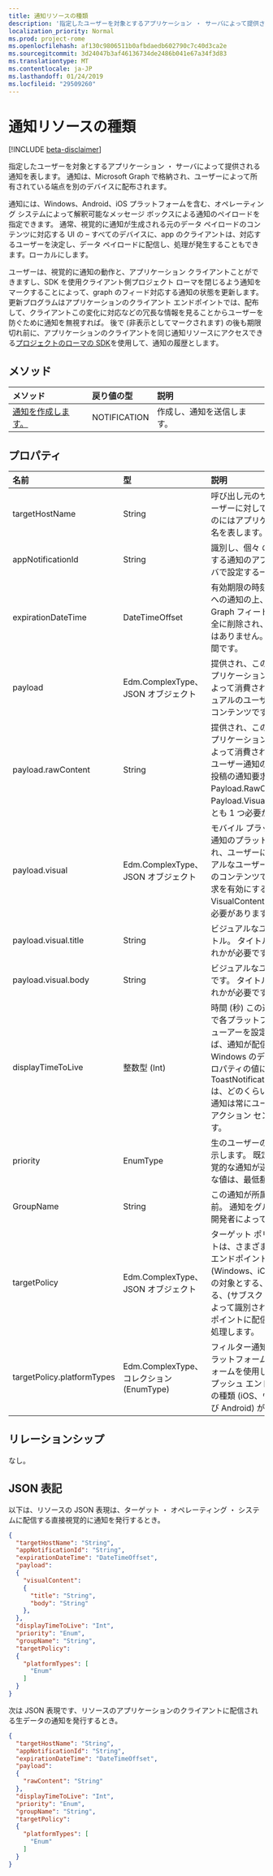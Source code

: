 ```yaml
---
title: 通知リソースの種類
description: '指定したユーザーを対象とするアプリケーション ・ サーバによって提供される通知を表します。 通知は、Microsoft Graph で格納され、ユーザーによって所有されている端点を別のデバイスに配布されます。 '
localization_priority: Normal
ms.prod: project-rome
ms.openlocfilehash: af130c9806511b0afbdaedb602790c7c40d3ca2e
ms.sourcegitcommit: 3d24047b3af46136734de2486b041e67a34f3d83
ms.translationtype: MT
ms.contentlocale: ja-JP
ms.lasthandoff: 01/24/2019
ms.locfileid: "29509260"
---
```

# <a name="notification-resource-type"></a>通知リソースの種類
[!INCLUDE [beta-disclaimer](../../includes/beta-disclaimer.md)]

指定したユーザーを対象とするアプリケーション ・ サーバによって提供される通知を表します。 通知は、Microsoft Graph で格納され、ユーザーによって所有されている端点を別のデバイスに配布されます。 

通知には、Windows、Android、iOS プラットフォームを含む、オペレーティング システムによって解釈可能なメッセージ ボックスによる通知のペイロードを指定できます。 通常、視覚的に通知が生成される元のデータ ペイロードのコンテンツに対応する UI の – すべてのデバイスに、app のクライアントは、対応するユーザーを決定し、データ ペイロードに配信し、処理が発生することもできます。ローカルにします。 

ユーザーは、視覚的に通知の動作と、アプリケーション クライアントことができますし、SDK を使用クライアント側プロジェクト ローマを閉じるよう通知をマークすることによって、graph のフィード対応する通知の状態を更新します。 更新プログラムはアプリケーションのクライアント エンドポイントでは、配布して、クライアントこの変化に対応などの冗長な情報を見ることからユーザーを防ぐために通知を無視すれば。 後で (非表示としてマークされます) の後も期限切れ前に、アプリケーションのクライアントを同じ通知リソースにアクセスできる[プロジェクトのローマの SDK](https://github.com/Microsoft/project-rome)を使用して、通知の履歴とします。 

## <a name="methods"></a>メソッド
|メソッド | 戻り値の型 | 説明|
|:------|:------------|:-----------|
|[通知を作成します。](../api/projectrome-notification-post.md) | NOTIFICATION |作成し、通知を送信します。 |

## <a name="properties"></a>プロパティ
|名前 | 型 | 説明|
|:----|:-----|:-----------|
| targetHostName | String | 呼び出し元のサービスが特定のユーザーに対して、通知を投稿するのにはアプリケーションのホスト名を表します。 |
| appNotificationId | String | 識別し、個々 の通知を対象に使用する通知のアプリケーション サーバで設定する一意の id。 |
| expirationDateTime | DateTimeOffset | 有効期限の時刻を設定、ユーザーへの通知の上、時間は、通知 Graph フィード通知ストアから完全に削除され、通知履歴の一部ではありません。 最大値は、30 日間です。 |
| payload | Edm.ComplexType、JSON オブジェクト | 提供され、この通知を受け取るアプリケーションのクライアントによって消費される raw またはビジュアルのユーザーの通知のデータ コンテンツです。 |
| payload.rawContent | String | 提供され、この通知を受け取るアプリケーションのクライアントによって消費されることを示す生のユーザー通知の通知の内容です。 投稿の通知要求を有効にする Payload.RawContent と Payload.VisualContent の少なくとも 1 つ必要があります。 |
| payload.visual | Edm.ComplexType、JSON オブジェクト | モバイル プラットフォームごとに通知のプラットフォームで使用され、ユーザーに表示する、ビジュアルなユーザー通知のビジュアルのコンテンツです。 投稿の通知要求を有効にするコンテンツと VisualContent の少なくとも 1 つ必要があります。 |
| payload.visual.title | String | ビジュアルなユーザー通知のタイトル。 タイトルまたは本文のいずれかが必要です。 |
| payload.visual.body | String | ビジュアルなユーザー通知の本文です。 タイトルまたは本文のいずれかが必要です。 |
| displayTimeToLive | 整数型 (Int) | 時間 (秒) この通知の内容のままで各プラットフォームの通知のビューアーを設定します。 たとえば、通知が配信されると Windows のデバイスに、このプロパティの値に渡されます ToastNotification.ExpirationTime は、どのくらいの時間、トースト通知は常にユーザーの Windows アクション センターで決定します。 |
| priority | EnumType | 生のユーザーの通知の優先順位を示します。 既定で優先度の高い視覚的な通知が送信されます。 有効な値は、最低額です。 |
| GroupName | String | この通知が所属するグループの名前。 通知をグループ化するための開発者によって設定されます。 |
| targetPolicy | Edm.ComplexType、JSON オブジェクト | ターゲット ポリシー オブジェクトは、さまざまなレベルの 2 つのエンドポイントの種類 (Windows、iOS および Android) の対象とする、および対象とする、(サブスクリプションの id によって識別される) 特定のエンドポイントに配信ポリシーを通知を処理します。 |
| targetPolicy.platformTypes | Edm.ComplexType、コレクション (EnumType) | フィルター通知の配布を特定のプラットフォームまたはプラットフォームを使用します。 既定では、プッシュ エンドポイントのすべての種類 (iOS、ウィンドウ、および Android) が有効になります。 |

## <a name="relationships"></a>リレーションシップ
なし。

## <a name="json-representation"></a>JSON 表記
以下は、リソースの JSON 表現は、ターゲット ・ オペレーティング ・ システムに配信する直接視覚的に通知を発行するとき。

```json
{   
  "targetHostName": "String",
  "appNotificationId": "String",
  "expirationDateTime": "DateTimeOffset",
  "payload":  
  {
    "visualContent": 
    {
      "title": "String",
      "body": "String"
    },
  },
  "displayTimeToLive": "Int",
  "priority": "Enum",
  "groupName": "String",
  "targetPolicy":
  {
    "platformTypes": [ 
      "Enum"
    ]
  }
}
```

次は JSON 表現です、リソースのアプリケーションのクライアントに配信される生データの通知を発行するとき。
```json
{   
  "targetHostName": "String",
  "appNotificationId": "String",
  "expirationDateTime": "DateTimeOffset",
  "payload":  
  {
    "rawContent": "String"
  },
  "displayTimeToLive": "Int",
  "priority": "Enum",
  "groupName": "String",
  "targetPolicy":
  {
    "platformTypes": [ 
      "Enum"
    ]
  }
}
```
<!--
{
  "type": "#page.annotation",
  "suppressions": [
    "Error: /api-reference/beta/resources/projectrome-notification.md:\r\n      Exception processing links.\r\n    System.ArgumentException: Link Definition was null. Link text: !INCLUDE [beta-disclaimer](../../includes/beta-disclaimer.md)\r\n      at ApiDoctor.Validation.DocFile.get_LinkDestinations()\r\n      at ApiDoctor.Validation.DocSet.ValidateLinks(Boolean includeWarnings, String[] relativePathForFiles, IssueLogger issues, Boolean requireFilenameCaseMatch, Boolean printOrphanedFiles)"
  ]
}
-->
